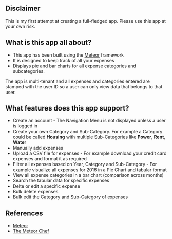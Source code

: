 ## Disclaimer
This is my first attempt at creating a full-fledged app. Please use this app at your own risk.

## What is this app all about?
* This app has been built using the [Meteor](https://www.meteor.com) framework
* It is designed to keep track of all your expenses
* Displays pie and bar charts for all expense categories and subcategories.

The app is multi-tenant and all expenses and categories entered are stamped with the user ID so a user can only view data that belongs to that user.

## What features does this app support?
* Create an account - The Navigation Menu is not displayed unless a user is logged in
* Create your own Category and Sub-Category. For example a Category could be called **Housing** with multiple Sub-Categories like **Power**, **Rent**, **Water**
* Manually add expenses
* Upload a CSV file for expenses - For example download your credit card expenses and format it as required
* Filter all expenses based on Year, Category and Sub-Category - For example visualize all expenses for 2016 in a Pie Chart and tabular format
* View all expense categories in a bar chart (comparison across months) 
* Search the tabular data for specific expenses
* Delte or edit a specific expense
* Bulk delete expenses
* Bulk edit the Category and Sub-Category of expenses

## References
* [Meteor](https://www.meteor.com)
* [The Meteor Chef](https://themeteorchef.com)
